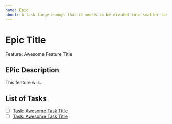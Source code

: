 ```yaml
---
name: Epic
about: A task large enough that it needs to be divided into smaller tasks.
---
```


# Epic Title

Feature: Awesome Feature Title

## EPic Description

This feature will...

## List of Tasks

- [ ] [Task: Awesome Task Title](https://...)
- [ ] [Task: Awesome Task Title](https://...)
